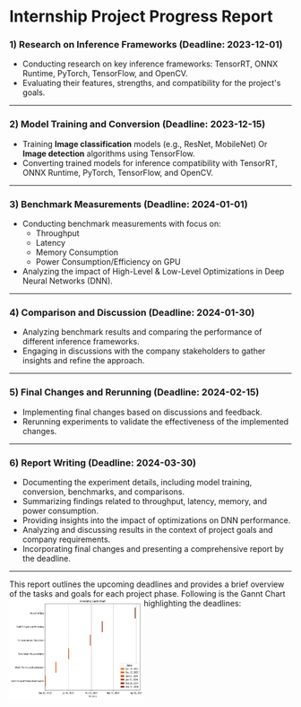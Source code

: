 # Internship Project Progress Report

### 1) Research on Inference Frameworks (Deadline: 2023-12-01)
   - Conducting research on key inference frameworks: TensorRT, ONNX Runtime, PyTorch, TensorFlow, and OpenCV.
   - Evaluating their features, strengths, and compatibility for the project's goals.
---
### 2) Model Training and Conversion (Deadline: 2023-12-15)
   - Training **Image classification** models (e.g., ResNet, MobileNet) Or **Image detection** algorithms using TensorFlow.
   - Converting trained models for inference compatibility with TensorRT, ONNX Runtime, PyTorch, TensorFlow, and OpenCV.
---
### 3) Benchmark Measurements (Deadline: 2024-01-01)
   - Conducting benchmark measurements with focus on:
      - Throughput
      - Latency
      - Memory Consumption
      - Power Consumption/Efficiency on GPU
   - Analyzing the impact of High-Level & Low-Level Optimizations in Deep Neural Networks (DNN).
---
### 4) Comparison and Discussion (Deadline: 2024-01-30)
   - Analyzing benchmark results and comparing the performance of different inference frameworks.
   - Engaging in discussions with the company stakeholders to gather insights and refine the approach.
---
### 5) Final Changes and Rerunning (Deadline: 2024-02-15)
   - Implementing final changes based on discussions and feedback.
   - Rerunning experiments to validate the effectiveness of the implemented changes.
---
### 6) Report Writing (Deadline: 2024-03-30)
   - Documenting the experiment details, including model training, conversion, benchmarks, and comparisons.
   - Summarizing findings related to throughput, latency, memory, and power consumption.
   - Providing insights into the impact of optimizations on DNN performance.
   - Analyzing and discussing results in the context of project goals and company requirements.
   - Incorporating final changes and presenting a comprehensive report by the deadline.
---
This report outlines the upcoming deadlines and provides a brief overview of the tasks and goals for each project phase.
Following is the Gannt Chart highlighting the deadlines:
<img align = "left" width = "240" height = "180" src = "https://github.com/Yuvraj-Dhepe/Projects/blob/main/internship_project/internship_files/internship_gantt_chart.png">
